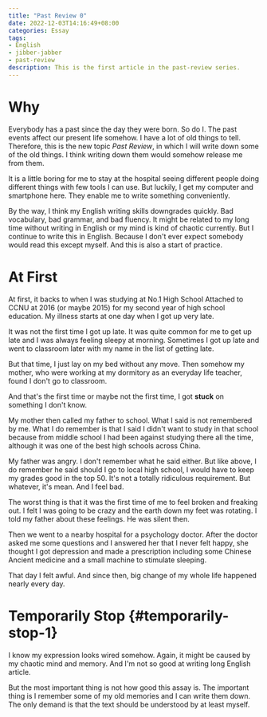 ```yaml
---
title: "Past Review 0"
date: 2022-12-03T14:16:49+08:00
categories: Essay
tags:
- English
- jibber-jabber
- past-review
description: This is the first article in the past-review series.
---
```

# Why

Everybody has a past since the day they were born. So do I. The past
events affect our present life somehow. I have a lot of old things to
tell. Therefore, this is the new topic *Past Review*, in which I will
write down some of the old things. I think writing down them would
somehow release me from them.

It is a little boring for me to stay at the hospital seeing different
people doing different things with few tools I can use. But luckily, I
get my computer and smartphone here. They enable me to write something
conveniently.

By the way, I think my English writing skills downgrades quickly. Bad
vocabulary, bad grammar, and bad fluency. It might be related to my long
time without writing in English or my mind is kind of chaotic currently.
But I continue to write this in English. Because I don't ever expect
somebody would read this except myself. And this is also a start of
practice.

# At First

At first, it backs to when I was studying at No.1 High School Attached
to CCNU at 2016 (or maybe 2015) for my second year of high school
education. My illness starts at one day when I got up very late.

It was not the first time I got up late. It was quite common for me to
get up late and I was always feeling sleepy at morning. Sometimes I got
up late and went to classroom later with my name in the list of getting
late.

But that time, I just lay on my bed without any move. Then somehow my
mother, who were working at my dormitory as an everyday life teacher,
found I don't go to classroom.

And that's the first time or maybe not the first time, I got **stuck**
on something I don't know.

My mother then called my father to school. What I said is not remembered
by me. What I do remember is that I said I didn't want to study in that
school because from middle school I had been against studying there all
the time, although it was one of the best high schools across China.

My father was angry. I don't remember what he said either. But like
above, I do remember he said should I go to local high school, I would
have to keep my grades good in the top 50. It's not a totally ridiculous
requirement. But whatever, it's mean. And I feel bad.

The worst thing is that it was the first time of me to feel broken and
freaking out. I felt I was going to be crazy and the earth down my feet
was rotating. I told my father about these feelings. He was silent then.

Then we went to a nearby hospital for a psychology doctor. After the
doctor asked me some questions and I answered her that I never felt
happy, she thought I got depression and made a prescription including
some Chinese Ancient medicine and a small machine to stimulate sleeping.

That day I felt awful. And since then, big change of my whole life
happened nearly every day.

# Temporarily Stop {#temporarily-stop-1}

I know my expression looks wired somehow. Again, it might be caused by
my chaotic mind and memory. And I'm not so good at writing long English
article.

But the most important thing is not how good this assay is. The
important thing is I remember some of my old memories and I can write
them down. The only demand is that the text should be understood by at
least myself.
